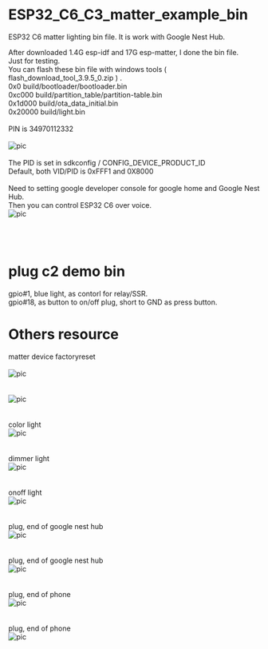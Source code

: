 # ESP32_C6_C3_matter_example_bin
ESP32 C6 matter lighting bin file. It is work with Google Nest Hub.  

After downloaded 1.4G esp-idf and 17G esp-matter, I done the bin file.  
Just for testing.  
You can flash these bin file with windows tools ( flash_download_tool_3.9.5_0.zip ) .  
0x0 build/bootloader/bootloader.bin   
0xc000 build/partition_table/partition-table.bin  
0x1d000 build/ota_data_initial.bin   
0x20000 build/light.bin  
<br>
PIN is 34970112332  
<br>
![pic](pic/esp32_qrcode.png)<br>
<br>
The PID is set in sdkconfig / CONFIG_DEVICE_PRODUCT_ID  
Default, both VID/PID is 0xFFF1 and 0X8000  
<br>
Need to setting google developer console for google home and Google Nest Hub.  
Then you can control ESP32 C6 over voice.  
![pic](pic/google_setting.png)<br><br><br>
<br>
# plug c2 demo bin
gpio#1, blue light, as contorl for relay/SSR.  
gpio#18, as button to on/off plug, short to GND as press button.
<br>
# Others resource
matter device factoryreset  
<br>
![pic](pic/uart_driver.png)<br>
<br>
<br>
![pic](pic/uart_driver2.png)<br>
<br>
<br>
color light  
![pic](pic/color_light.jpg)<br>
<br>
<br>
dimmer light  
![pic](pic/dimmer_light.jpg)<br>
<br>
<br>
onoff light  
![pic](pic/onoff_light.jpg)<br>
<br>
<br>
plug, end of google nest hub  
![pic](pic/plug1.jpg)<br>
<br>
<br>
plug, end of google nest hub  
![pic](pic/plug2.jpg)<br>
<br>
<br>
plug, end of phone  
![pic](pic/plug3.png)<br>
<br>
<br>
plug, end of phone  
![pic](pic/plug4.png)<br>
